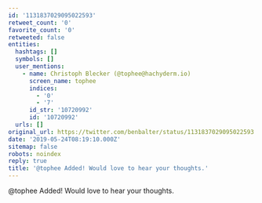 ```yaml
---
id: '1131837029095022593'
retweet_count: '0'
favorite_count: '0'
retweeted: false
entities:
  hashtags: []
  symbols: []
  user_mentions:
    - name: Christoph Blecker (@tophee@hachyderm.io)
      screen_name: tophee
      indices:
        - '0'
        - '7'
      id_str: '10720992'
      id: '10720992'
  urls: []
original_url: https://twitter.com/benbalter/status/1131837029095022593
date: '2019-05-24T08:19:10.000Z'
sitemap: false
robots: noindex
reply: true
title: '@tophee Added! Would love to hear your thoughts.'
---
```


@tophee Added! Would love to hear your thoughts.